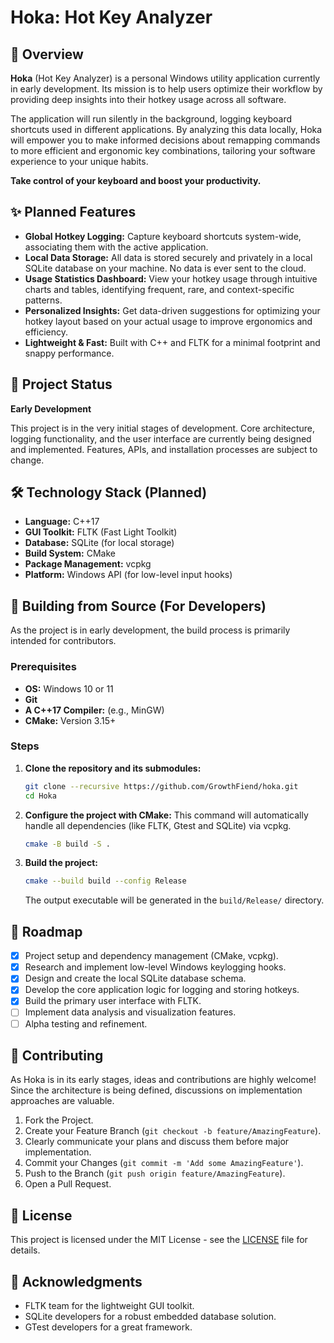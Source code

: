 # Hoka: Hot Key Analyzer

## 📖 Overview

**Hoka** (Hot Key Analyzer) is a personal Windows utility application currently in early development. Its mission is to help users optimize their workflow by providing deep insights into their hotkey usage across all software.

The application will run silently in the background, logging keyboard shortcuts used in different applications. By analyzing this data locally, Hoka will empower you to make informed decisions about remapping commands to more efficient and ergonomic key combinations, tailoring your software experience to your unique habits.

**Take control of your keyboard and boost your productivity.**

## ✨ Planned Features

*   **Global Hotkey Logging:** Capture keyboard shortcuts system-wide, associating them with the active application.
*   **Local Data Storage:** All data is stored securely and privately in a local SQLite database on your machine. No data is ever sent to the cloud.
*   **Usage Statistics Dashboard:** View your hotkey usage through intuitive charts and tables, identifying frequent, rare, and context-specific patterns.
*   **Personalized Insights:** Get data-driven suggestions for optimizing your hotkey layout based on your actual usage to improve ergonomics and efficiency.
*   **Lightweight & Fast:** Built with C++ and FLTK for a minimal footprint and snappy performance.

## 🚧 Project Status

**Early Development**

This project is in the very initial stages of development. Core architecture, logging functionality, and the user interface are currently being designed and implemented. Features, APIs, and installation processes are subject to change.

## 🛠️ Technology Stack (Planned)

*   **Language:** C++17
*   **GUI Toolkit:** FLTK (Fast Light Toolkit)
*   **Database:** SQLite (for local storage)
*   **Build System:** CMake
*   **Package Management:** vcpkg
*   **Platform:** Windows API (for low-level input hooks)

## 🚀 Building from Source (For Developers)

As the project is in early development, the build process is primarily intended for contributors.

### Prerequisites

*   **OS:** Windows 10 or 11
*   **Git**
*   **A C++17 Compiler:** (e.g., MinGW)
*   **CMake:** Version 3.15+

### Steps

1.  **Clone the repository and its submodules:**
    ```bash
    git clone --recursive https://github.com/GrowthFiend/hoka.git
    cd Hoka
    ```

2.  **Configure the project with CMake:**
    This command will automatically handle all dependencies (like FLTK, Gtest and SQLite) via vcpkg.
    ```bash
    cmake -B build -S .
    ```

3.  **Build the project:**
    ```bash
    cmake --build build --config Release
    ```
    The output executable will be generated in the `build/Release/` directory.


## 🔮 Roadmap

- [x] Project setup and dependency management (CMake, vcpkg).
- [x] Research and implement low-level Windows keylogging hooks.
- [x] Design and create the local SQLite database schema.
- [x] Develop the core application logic for logging and storing hotkeys.
- [x] Build the primary user interface with FLTK.
- [ ] Implement data analysis and visualization features.
- [ ] Alpha testing and refinement.

## 🤝 Contributing

As Hoka is in its early stages, ideas and contributions are highly welcome! Since the architecture is being defined, discussions on implementation approaches are valuable.

1.  Fork the Project.
2.  Create your Feature Branch (`git checkout -b feature/AmazingFeature`).
3.  Clearly communicate your plans and discuss them before major implementation.
4.  Commit your Changes (`git commit -m 'Add some AmazingFeature'`).
5.  Push to the Branch (`git push origin feature/AmazingFeature`).
6.  Open a Pull Request.

## 📜 License

This project is licensed under the MIT License - see the [LICENSE](LICENSE) file for details.

## 🙏 Acknowledgments

*   FLTK team for the lightweight GUI toolkit.
*   SQLite developers for a robust embedded database solution.
*   GTest developers for a great framework.